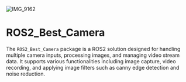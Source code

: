 ![IMG_9162](https://github.com/Dongkyu-ryu/ROS2_Best_Camera/assets/162243656/8f1a54c7-7f1c-4d1e-99ef-00d6dd08e59f)

# ROS2_Best_Camera

The `ROS2_Best_Camera` package is a ROS2 solution designed for handling multiple camera inputs, processing images, and managing video stream data.
It supports various functionalities including image capture, video recording, and applying image filters such as canny edge detection and noise reduction.


